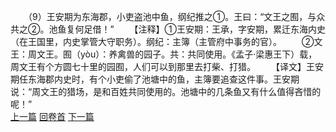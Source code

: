 　　（9）王安期为东海郡，小吏盗池中鱼，纲纪推之①。王曰：“文王之囿，与众共之②。池鱼复何足借！”
　　【注释】①王安期：王承，字安期，累迁东海内史（在王国里，内史掌管大守职务）。纲纪：主簿（主管府中事务的官）。
　　②文王：周文王。囿（yòu）：养禽兽的园子。共：共同使用。《孟子·梁惠王下）载，周文王有个方圆七十里的园囿，人们可以到那里去打柴、打猎。
　　【译文】王安期任东海郡内史时，有个小吏偷了池塘中的鱼，主簿要追查这件事。王安期说：“周文王的猎场，是和百姓共同使用的。池塘中的几条鱼又有什么值得吝惜的呢！”
<br>[上一篇](03_08) [回卷首](03_00) [下一篇](03_10)
